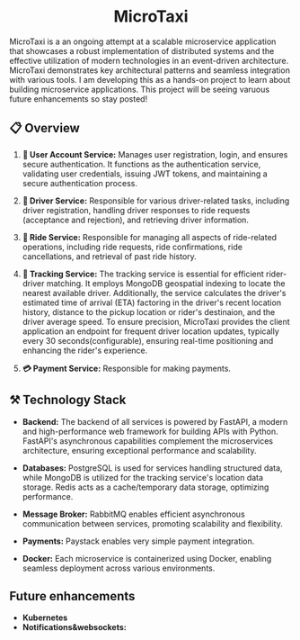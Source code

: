 <h1 align="center">MicroTaxi</h1>
MicroTaxi is a an ongoing attempt at a scalable microservice application that showcases a robust implementation of distributed systems and the effective utilization of modern technologies in an event-driven architecture. MicroTaxi demonstrates key architectural patterns and seamless integration with various tools. I am developing this as a hands-on project to learn about building microservice applications. This project will be seeing varuous future enhancements so stay posted! 

  
## 📋 Overview

1. **👤 User Account Service:** Manages user registration, login, and ensures secure authentication. It functions as the authentication service, validating user credentials, issuing JWT tokens, and maintaining a secure authentication process.


2. **🚗 Driver Service:** Responsible for various driver-related tasks, including driver registration, handling driver responses to ride requests (acceptance and rejection), and retrieving driver information.


3. **🚕 Ride Service:** Responsible for managing all aspects of ride-related operations, including ride requests, ride confirmations, ride cancellations, and retrieval of past ride history.

   
4. **📍 Tracking Service:** The tracking service is essential for efficient rider-driver matching. It employs MongoDB geospatial indexing to locate the nearest available driver. Additionally, the service calculates the driver's estimated time of arrival (ETA)  factoring in the driver's recent location history, distance to the pickup location or rider's destinaion, and the driver average speed. To ensure precision, MicroTaxi provides the client application an endpoint for frequent driver location updates, typically every 30 seconds(configurable), ensuring real-time positioning and enhancing the rider's experience.

   
5. **💳 Payment Service:** Responsible for making payments.
   
   



## ⚒️ Technology Stack

- **Backend:** The backend of all services is powered by FastAPI, a modern and high-performance web framework for building APIs with Python. FastAPI's asynchronous capabilities complement the microservices architecture, ensuring exceptional performance and scalability.
  
- **Databases:** PostgreSQL is used for services handling structured data, while MongoDB is utilized for the tracking service's location data storage. Redis acts as a cache/temporary data storage, optimizing performance.

- **Message Broker:** RabbitMQ enables efficient asynchronous communication between services, promoting scalability and flexibility.

- **Payments:** Paystack enables very simple payment integration.
  
- **Docker:** Each microservice is containerized using Docker, enabling seamless deployment across various environments.

  



##  Future enhancements

- **Kubernetes** 
- **Notifications&websockets:** 

